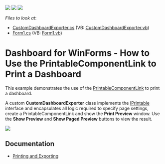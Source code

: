 <!-- default badges list -->
![](https://img.shields.io/endpoint?url=https://codecentral.devexpress.com/api/v1/VersionRange/128581274/23.1.3%2B)
[![](https://img.shields.io/badge/Open_in_DevExpress_Support_Center-FF7200?style=flat-square&logo=DevExpress&logoColor=white)](https://supportcenter.devexpress.com/ticket/details/E4399)
[![](https://img.shields.io/badge/📖_How_to_use_DevExpress_Examples-e9f6fc?style=flat-square)](https://docs.devexpress.com/GeneralInformation/403183)
<!-- default badges end -->
<!-- default file list -->
*Files to look at*:

* [CustomDashboardExporter.cs](./CS/DashboardExport/CustomDashboardExporter.cs) (VB: [CustomDashboardExporter.vb](./VB/DashboardExport/CustomDashboardExporter.vb))
* [Form1.cs](./CS/DashboardExport/Form1.cs) (VB: [Form1.vb](./VB/DashboardExport/Form1.vb))
<!-- default file list end -->
# Dashboard for WinForms - How to Use the PrintableComponentLink to Print a Dashboard

This example demonstrates the use of the [PrintableComponentLink](https://docs.devexpress.com/WindowsForms/DevExpress.XtraPrinting.PrintableComponentLink) to print a dashboard.

A custom **CustomDashboardExporter** class implements the [IPrintable](https://docs.devexpress.com/WindowsForms/DevExpress.XtraPrinting.IPrintable) interface and encapsulates all logic required to specify page settings, create a PrintableComponentLink and show the **Print Preview** window. Use the **Show Preview** and **Show Paged Preview** buttons to view the result.

![](dashboard-viewer-custom-export.png)

## Documentation

- [Printing and Exporting](https://docs.devexpress.com/Dashboard/15181/common-features/printing-and-exporting?p=netframework)
